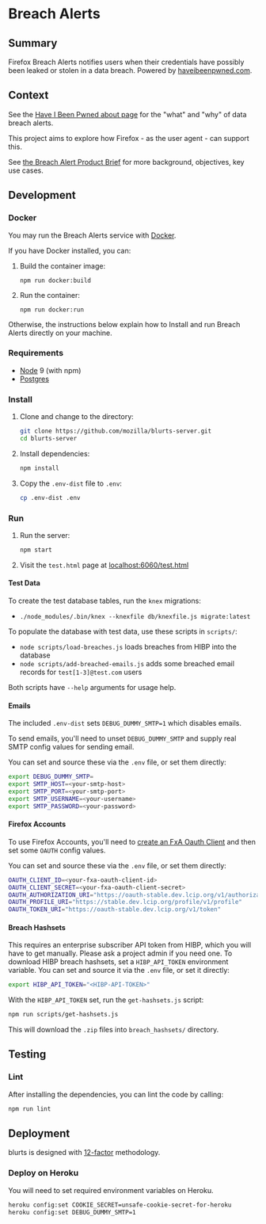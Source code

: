 # Breach Alerts

## Summary

Firefox Breach Alerts notifies users when their credentials have possibly been leaked or stolen in a data breach. Powered by [haveibeenpwned.com](https://haveibeenpwned.com/).

## Context

See the [Have I Been Pwned about page](https://haveibeenpwned.com/About) for
the "what" and "why" of data breach alerts.

This project aims to explore how Firefox - as the user agent - can support this. 

See [the Breach Alert Product Brief](https://docs.google.com/document/d/1GTS0HIihfTErA7P19HPYfvHCA3v9g67B_Cf2bpmE0Bw/edit)
for more background, objectives, key use cases.

## Development

### Docker

You may run the Breach Alerts service with [Docker](https://www.docker.com/).

If you have Docker installed, you can:

1. Build the container image:

    `npm run docker:build`
    
2. Run the container:

    `npm run docker:run`

Otherwise, the instructions below explain how to Install and run Breach Alerts
directly on your machine.

### Requirements

* [Node](https://nodejs.org/) 9 (with npm)
* [Postgres](https://www.postgresql.org/)

### Install

1. Clone and change to the directory:

    ```sh
    git clone https://github.com/mozilla/blurts-server.git
    cd blurts-server
    ```

2. Install dependencies:

    ```sh
    npm install
    ```

3. Copy the `.env-dist` file to `.env`:

    ```sh
    cp .env-dist .env
    ```

### Run

1. Run the server:

    ```sh
    npm start
    ```

2. Visit the `test.html` page at [localhost:6060/test.html](http://localhost:6060/test.html)

#### Test Data

To create the test database tables, run the `knex` migrations:

* `./node_modules/.bin/knex --knexfile db/knexfile.js migrate:latest`

To populate the database with test data, use these scripts in `scripts/`:

* `node scripts/load-breaches.js` loads breaches from HIBP into the database
* `node scripts/add-breached-emails.js` adds some breached email records for
  `test[1-3]@test.com` users

Both scripts have `--help` arguments for usage help.

#### Emails

The included `.env-dist` sets `DEBUG_DUMMY_SMTP=1` which disables emails.

To send emails, you'll need to unset `DEBUG_DUMMY_SMTP` and supply real SMTP
config values for sending email.

You can set and source these via the `.env` file, or set them directly:

```sh
export DEBUG_DUMMY_SMTP=
export SMTP_HOST=<your-smtp-host>
export SMTP_PORT=<your-smtp-port>
export SMTP_USERNAME=<your-username>
export SMTP_PASSWORD=<your-password>
```

#### Firefox Accounts

To use Firefox Accounts, you'll need to [create an FxA Oauth Client](https://oauth-stable.dev.lcip.org/console/clients)
and then set some `OAUTH` config values.

You can set and source these via the `.env` file, or set them directly:

```sh
OAUTH_CLIENT_ID=<your-fxa-oauth-client-id>
OAUTH_CLIENT_SECRET=<your-fxa-oauth-client-secret>
OAUTH_AUTHORIZATION_URI="https://oauth-stable.dev.lcip.org/v1/authorization"
OAUTH_PROFILE_URI="https://stable.dev.lcip.org/profile/v1/profile"
OAUTH_TOKEN_URI="https://oauth-stable.dev.lcip.org/v1/token"
```

#### Breach Hashsets

This requires an enterprise subscriber API token from HIBP, which you will have
to get manually. Please ask a project admin if you need one. To download HIBP 
breach hashsets, set a `HIBP_API_TOKEN` environment variable. You can set and 
source it via the `.env` file, or set it directly:

```sh
export HIBP_API_TOKEN="<HIBP-API-TOKEN>"
```

With the `HIBP_API_TOKEN` set, run the `get-hashsets.js` script:

```sh
npm run scripts/get-hashsets.js
```

This will download the `.zip` files into `breach_hashsets/` directory.

## Testing

### Lint

After installing the dependencies, you can lint the code by calling:

```sh
npm run lint
```

## Deployment

blurts is designed with [12-factor](https://12factor.net/) methodology.

### Deploy on Heroku

You will need to set required environment variables on Heroku.

```sh
heroku config:set COOKIE_SECRET=unsafe-cookie-secret-for-heroku
heroku config:set DEBUG_DUMMY_SMTP=1
```
